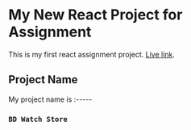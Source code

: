 # My New React Project for Assignment

This is my first react assignment project. [Live link](https://react-assinment-8.netlify.app/).

## Project Name

My project name is :-----

### `BD Watch Store`